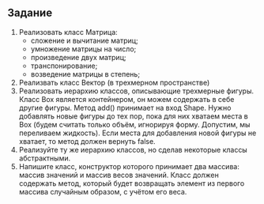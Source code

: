 ## Задание

1. Реализовать класс Матрица:
    - сложение и вычитание матриц;
    - умножение матрицы на число;
    - произведение двух матриц;
    - транспонирование;
    - возведение матрицы в степень;
2. Реализвать класс Вектор (в трехмерном пространстве)
3. Реализовать иерархию классов, описывающие трехмерные фигуры. Класс Box является контейнером, он можем содержать в себе другие фигуры. Метод add()
принимает на вход Shape. Нужно добавлять новые фигуры до тех пор, пока для них
хватаем места в Box (будем считать только объём, игнорируя форму. Допустим, мы
переливаем жидкость). Если места для добавления новой фигуры не хватает, то метод
должен вернуть false.
4. Реализуйте ту же иерархию классов, но сделав некоторые классы абстрактными.
5. Напишите класс, конструктор которого принимает два массива: массив значений и массив весов значений. 
Класс должен содержать метод, который будет возвращать элемент из первого массива
случайным образом, с учётом его веса.
